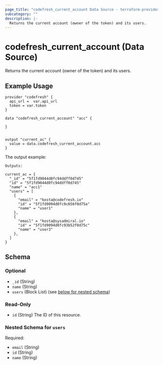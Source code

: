 ```yaml
---
page_title: "codefresh_current_account Data Source - terraform-provider-codefresh"
subcategory: ""
description: |-
  Returns the current account (owner of the token) and its users.
---
```


# codefresh_current_account (Data Source)

Returns the current account (owner of the token) and its users.

## Example Usage

```hcl
provider "codefresh" {
  api_url =  var.api_url 
  token = var.token 
}

data "codefresh_current_account" "acc" {
  
}


output "current_ac" {
  value = data.codefresh_current_account.acc
}
```

The output example: 
```hcl
Outputs:

current_ac = {
  "_id" = "5f1fd9044d0fc94ddff0d745"
  "id" = "5f1fd9044d0fc94ddff0d745"
  "name" = "acc1"
  "users" = [
    {
      "email" = "kosta@codefresh.io"
      "id" = "5f1fd9094d0fc9c656f0d75a"
      "name" = "user1"
    },
    {
      "email" = "kosta@sysadmiral.io"
      "id" = "5f1fd9094d0fc93b52f0d75c"
      "name" = "user3"
    },
  ]
}
```

<!-- schema generated by tfplugindocs -->
## Schema

### Optional

- `_id` (String)
- `name` (String)
- `users` (Block List) (see [below for nested schema](#nestedblock--users))

### Read-Only

- `id` (String) The ID of this resource.

<a id="nestedblock--users"></a>
### Nested Schema for `users`

Required:

- `email` (String)
- `id` (String)
- `name` (String)